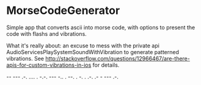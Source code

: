 MorseCodeGenerator
==================

Simple app that converts ascii into morse code, with options to present the code with flashs and vibrations.

What it's really about: an excuse to mess with the private api AudioServicesPlaySystemSoundWithVibration to generate patterned vibrations. See http://stackoverflow.com/questions/12966467/are-there-apis-for-custom-vibrations-in-ios for details.


-- --- .-. .... .     -.-. --- -.. .     --. . -. . .-. .- - --- .-.